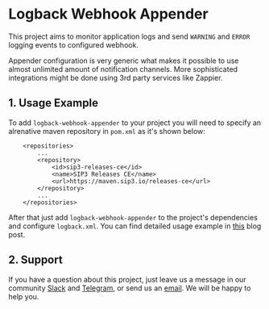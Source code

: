 # Logback Webhook Appender

This project aims to monitor application logs and send `WARNING` and `ERROR` logging events to configured webhook.

Appender configuration is very generic what makes it possible to use almost unlimited amount of notification channels.
More sophisticated integrations might be done using 3rd party services like Zappier.
 
## 1. Usage Example

To add `logback-webhook-appender` to your project you will need to specify an alrenative maven repository in `pom.xml` as it's shown below:

```
    <repositories>
        ...
        <repository>
            <id>sip3-releases-ce</id>
            <name>SIP3 Releases CE</name>
            <url>https://maven.sip3.io/releases-ce</url>
        </repository>
        ...
    </repositories>
```

After that just add `logback-webhook-appender` to the project's dependencies and configure `logback.xml`. You can find detailed usage example in [this](https://dev.to/sip3/how-to-monitor-remote-jvm-applications-with-logback-webhook-appender-2oc5) blog post.


## 2. Support

If you have a question about this project, just leave us a message in our community [Slack](https://join.slack.com/t/sip3-community/shared_invite/enQtOTIyMjg3NDI0MjU3LWUwYzhlOTFhODYxMTEwNjllYjZjNzc1M2NmM2EyNDM0ZjJmNTVkOTg1MGQ3YmFmNWU5NjlhOGI3MWU1MzUwMjE) and [Telegram](https://t.me/sip3io), or send us an [email](mailto:support@sip3.io). We will be happy to help you.   
